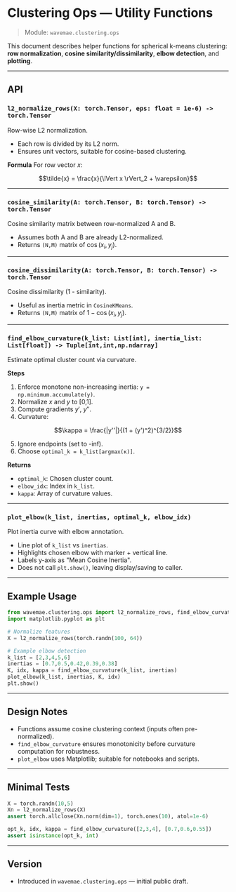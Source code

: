 # Clustering Ops — Utility Functions

> Module: `wavemae.clustering.ops`

This document describes helper functions for spherical k-means clustering: **row normalization**, **cosine similarity/dissimilarity**, **elbow detection**, and **plotting**.

---

## API

### `l2_normalize_rows(X: torch.Tensor, eps: float = 1e-6) -> torch.Tensor`

Row-wise L2 normalization.

* Each row is divided by its L2 norm.
* Ensures unit vectors, suitable for cosine-based clustering.

**Formula**
For row vector $x$:

```math
\tilde{x} = \frac{x}{\lVert x \rVert_2 + \varepsilon}
```

---

### `cosine_similarity(A: torch.Tensor, B: torch.Tensor) -> torch.Tensor`

Cosine similarity matrix between row-normalized A and B.

* Assumes both A and B are already L2-normalized.
* Returns `(N,M)` matrix of $`\cos(x_i, y_j)`$.

---

### `cosine_dissimilarity(A: torch.Tensor, B: torch.Tensor) -> torch.Tensor`

Cosine dissimilarity (1 - similarity).

* Useful as inertia metric in `CosineKMeans`.
* Returns `(N,M)` matrix of $`1 - \cos(x_i, y_j)`$.

---

### `find_elbow_curvature(k_list: List[int], inertia_list: List[float]) -> Tuple[int,int,np.ndarray]`

Estimate optimal cluster count via curvature.

**Steps**

1. Enforce monotone non-increasing inertia: `y = np.minimum.accumulate(y)`.
2. Normalize $`x`$ and $`y`$ to [0,1].
3. Compute gradients $`y'`$, $`y''`$.
4. Curvature:

```math
\kappa = \frac{|y''|}{(1 + (y')^2)^{3/2}}
```
5. Ignore endpoints (set to -inf).
6. Choose `optimal_k = k_list[argmax(κ)]`.

**Returns**

* `optimal_k`: Chosen cluster count.
* `elbow_idx`: Index in `k_list`.
* `kappa`: Array of curvature values.

---

### `plot_elbow(k_list, inertias, optimal_k, elbow_idx)`

Plot inertia curve with elbow annotation.

* Line plot of `k_list` vs `inertias`.
* Highlights chosen elbow with marker + vertical line.
* Labels y-axis as "Mean Cosine Inertia".
* Does not call `plt.show()`, leaving display/saving to caller.

---

## Example Usage

```python
from wavemae.clustering.ops import l2_normalize_rows, find_elbow_curvature, plot_elbow
import matplotlib.pyplot as plt

# Normalize features
X = l2_normalize_rows(torch.randn(100, 64))

# Example elbow detection
k_list = [2,3,4,5,6]
inertias = [0.7,0.5,0.42,0.39,0.38]
K, idx, kappa = find_elbow_curvature(k_list, inertias)
plot_elbow(k_list, inertias, K, idx)
plt.show()
```

---

## Design Notes

* Functions assume cosine clustering context (inputs often pre-normalized).
* `find_elbow_curvature` ensures monotonicity before curvature computation for robustness.
* `plot_elbow` uses Matplotlib; suitable for notebooks and scripts.

---

## Minimal Tests

```python
X = torch.randn(10,5)
Xn = l2_normalize_rows(X)
assert torch.allclose(Xn.norm(dim=1), torch.ones(10), atol=1e-6)

opt_k, idx, kappa = find_elbow_curvature([2,3,4], [0.7,0.6,0.55])
assert isinstance(opt_k, int)
```

---

## Version

* Introduced in `wavemae.clustering.ops` — initial public draft.
